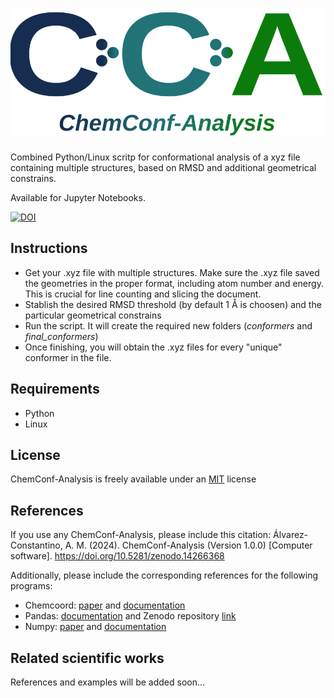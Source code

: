 # ![alt text](https://github.com/Andresmacons/ChemConf-Analysis/blob/main/logos/CCA_logo.svg) 

Combined Python/Linux scritp for conformational analysis of a xyz file containing multiple structures, based on RMSD and additional geometrical constrains.

Available for Jupyter Notebooks.

[![DOI](https://zenodo.org/badge/DOI/10.5281/zenodo.14266368.svg)](https://doi.org/10.5281/zenodo.14266368)

## Instructions

- Get your .xyz file with multiple structures. Make sure the .xyz file saved the geometries in the proper format, including atom number and energy. This is crucial for line counting and slicing the document.
- Stablish the desired RMSD threshold (by default 1 Å is choosen) and the particular geometrical constrains 
- Run the script. It will create the required new folders (_conformers_ and _final_conformers_)
- Once finishing, you will obtain the .xyz files for every "unique" conformer in the file.

## Requirements
- Python
- Linux

## License
ChemConf-Analysis is freely available under an [MIT](https://choosealicense.com/licenses/mit/) license

## References
If you use any ChemConf-Analysis, please include this citation: Álvarez-Constantino, A. M. (2024). ChemConf-Analysis (Version 1.0.0) [Computer software]. https://doi.org/10.5281/zenodo.14266368

Additionally, please include the corresponding references for the following programs:
- Chemcoord: [paper](https://doi.org/10.1002/jcc.27029) and [documentation](https://chemcoord.readthedocs.io/en/v2.1.2/)
- Pandas: [documentation](https://pandas.pydata.org/docs/) and Zenodo repository [link](https://doi.org/10.5281/zenodo.13819579)
- Numpy: [paper](https://doi.org/10.1038/s41586-020-2649-2) and [documentation](https://numpy.org/)

## Related scientific works
References and examples will be added soon...


